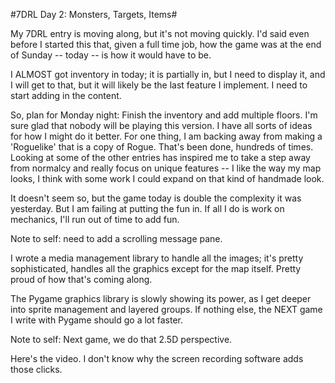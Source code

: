 #7DRL Day 2: Monsters, Targets, Items#

My 7DRL entry is moving along, but it's not moving quickly. I'd said even before I started this that, given a full time job, how the game was at the end of Sunday -- today -- is how it would have to be.

I ALMOST got inventory in today; it is partially in, but I need to display it, and I will get to that, but it will likely be the last feature I implement. I need to start adding in the content.

So, plan for Monday night: Finish the inventory and add multiple floors. I'm sure glad that nobody will be playing this version. I have all sorts of ideas for how I might do it better. For one thing, I am backing away from making a 'Roguelike' that is a copy of Rogue. That's been done, hundreds of times. Looking at some of the other entries has inspired me to take a step away from normalcy and really focus on unique features -- I like the way my map looks, I think with some work I could expand on that kind of handmade look.

It doesn't seem so, but the game today is double the complexity it was yesterday. But I am failing at putting the fun in. If all I do is work on mechanics, I'll run out of time to add fun.

Note to self: need to add a scrolling message pane.

I wrote a media management library to handle all the images; it's pretty sophisticated, handles all the graphics except for the map itself. Pretty proud of how that's coming along.

The Pygame graphics library is slowly showing its power, as I get deeper into sprite management and layered groups. If nothing else, the NEXT game I write with Pygame should go a lot faster.

Note to self: Next game, we do that 2.5D perspective.

Here's the video. I don't know why the screen recording software adds those clicks.


